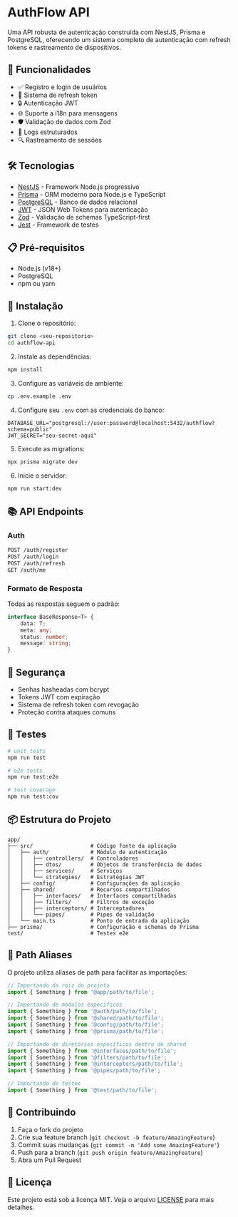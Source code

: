 # AuthFlow API

Uma API robusta de autenticação construída com NestJS, Prisma e PostgreSQL, oferecendo um sistema completo de autenticação com refresh tokens e rastreamento de dispositivos.

## 🚀 Funcionalidades

- ✅ Registro e login de usuários
- 🔄 Sistema de refresh token
- 🔒 Autenticação JWT
- 🌐 Suporte a i18n para mensagens
- 🛡️ Validação de dados com Zod
- 📝 Logs estruturados
- 🔍 Rastreamento de sessões

## 🛠️ Tecnologias

- [NestJS](https://nestjs.com/) - Framework Node.js progressivo
- [Prisma](https://www.prisma.io/) - ORM moderno para Node.js e TypeScript
- [PostgreSQL](https://www.postgresql.org/) - Banco de dados relacional
- [JWT](https://jwt.io/) - JSON Web Tokens para autenticação
- [Zod](https://zod.dev/) - Validação de schemas TypeScript-first
- [Jest](https://jestjs.io/) - Framework de testes

## 📋 Pré-requisitos

- Node.js (v18+)
- PostgreSQL
- npm ou yarn

## 🔧 Instalação

1. Clone o repositório:

```bash
git clone <seu-repositorio>
cd authflow-api
```

2. Instale as dependências:

```bash
npm install
```

3. Configure as variáveis de ambiente:

```bash
cp .env.example .env
```

4. Configure seu `.env` com as credenciais do banco:

```env
DATABASE_URL="postgresql://user:password@localhost:5432/authflow?schema=public"
JWT_SECRET="seu-secret-aqui"
```

5. Execute as migrations:

```bash
npx prisma migrate dev
```

6. Inicie o servidor:

```bash
npm run start:dev
```

## 📚 API Endpoints

### Auth

```bash
POST /auth/register
POST /auth/login
POST /auth/refresh
GET /auth/me
```

### Formato de Resposta

Todas as respostas seguem o padrão:

```typescript
interface BaseResponse<T> {
    data: T;
    meta: any;
    status: number;
    message: string;
}
```

## 🔐 Segurança

- Senhas hasheadas com bcrypt
- Tokens JWT com expiração
- Sistema de refresh token com revogação
- Proteção contra ataques comuns

## 🧪 Testes

```bash
# unit tests
npm run test

# e2e tests
npm run test:e2e

# test coverage
npm run test:cov
```

## 📦 Estrutura do Projeto

```
app/
├── src/                  # Código fonte da aplicação
│   ├── auth/             # Módulo de autenticação
│   │   ├── controllers/  # Controladores
│   │   ├── dtos/         # Objetos de transferência de dados
│   │   ├── services/     # Serviços
│   │   └── strategies/   # Estratégias JWT
│   ├── config/           # Configurações da aplicação
│   ├── shared/           # Recursos compartilhados
│   │   ├── interfaces/   # Interfaces compartilhadas
│   │   ├── filters/      # Filtros de exceção
│   │   ├── interceptors/ # Interceptadores
│   │   └── pipes/        # Pipes de validação
│   └── main.ts           # Ponto de entrada da aplicação
├── prisma/               # Configuração e schemas do Prisma
test/                     # Testes e2e
```

## 🔄 Path Aliases

O projeto utiliza aliases de path para facilitar as importações:

```typescript
// Importando da raiz do projeto
import { Something } from '@app/path/to/file';

// Importando de módulos específicos
import { Something } from '@auth/path/to/file';
import { Something } from '@shared/path/to/file';
import { Something } from '@config/path/to/file';
import { Something } from '@prisma/path/to/file';

// Importando de diretórios específicos dentro de shared
import { Something } from '@interfaces/path/to/file';
import { Something } from '@filters/path/to/file';
import { Something } from '@interceptors/path/to/file';
import { Something } from '@pipes/path/to/file';

// Importando de testes
import { Something } from '@test/path/to/file';
```

## 🤝 Contribuindo

1. Faça o fork do projeto
2. Crie sua feature branch (`git checkout -b feature/AmazingFeature`)
3. Commit suas mudanças (`git commit -m 'Add some AmazingFeature'`)
4. Push para a branch (`git push origin feature/AmazingFeature`)
5. Abra um Pull Request

## 📝 Licença

Este projeto está sob a licença MIT. Veja o arquivo [LICENSE](LICENSE) para mais detalhes.
